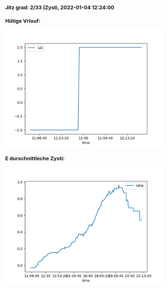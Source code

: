 ### Jitz grad: 2/33 (Zysti, 2022-01-04 12:24:00

### Hütige Vrlouf:
![Graph](Today.png)

### E durschnittleche Zysti:
![Graph](Zysti.png)